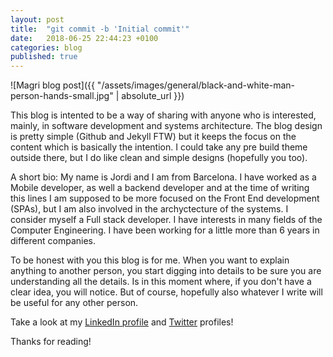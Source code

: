 ```yaml
---
layout: post
title:  "git commit -b 'Initial commit'"
date:   2018-06-25 22:44:23 +0100
categories: blog
published: true
---
```

![Magri blog post]({{ "/assets/images/general/black-and-white-man-person-hands-small.jpg" | absolute_url }})

This blog is intented to be a way of sharing with anyone who is interested, mainly, in software development and systems architecture. The blog design is pretty simple (Github and Jekyll FTW) but it keeps the focus on the content which is basically the intention. I could take any pre build theme outside there, but I do like clean and simple designs (hopefully you too).

A short bio: My name is Jordi and I am from Barcelona. I have worked as a Mobile developer, as well a backend developer and at the time of writing this lines I am supposed to be more focused on the Front End development (SPAs), but I am also involved in the archyctecture of the systems. I consider myself a Full stack developer. I have interests in many fields of the Computer Engineering. I have been working for a little more than 6 years in different companies.

To be honest with you this blog is for me. When you want to explain anything to another person, you start digging into details to be sure you are understanding all the details. Is in this moment where, if you don't have a clear idea, you will notice. But of course, hopefully also whatever I write will be useful for any other person.

Take a look at my [LinkedIn profile][linked-in-profile]  and [Twitter][twitter-profile] profiles!

Thanks for reading!

[linked-in-profile]: https://www.linkedin.com/in/jmagrina/?locale=en_US
[twitter-profile]: https://twitter.com/jmagric